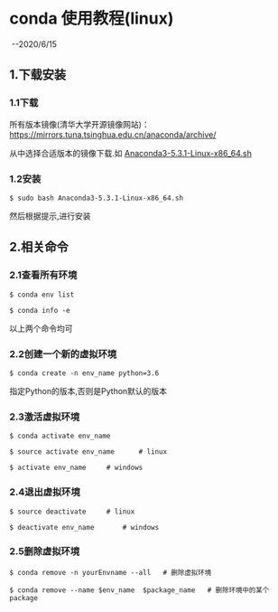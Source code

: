 # conda 使用教程(linux) 

​																											 										     --2020/6/15

## 1.下载安装

### 1.1下载

所有版本镜像(清华大学开源镜像网站)：https://mirrors.tuna.tsinghua.edu.cn/anaconda/archive/

从中选择合适版本的镜像下载.如 [Anaconda3-5.3.1-Linux-x86_64.sh](https://mirrors.tuna.tsinghua.edu.cn/anaconda/archive/Anaconda3-5.3.1-Linux-x86_64.sh)

### 1.2安装

~~~
$ sudo bash Anaconda3-5.3.1-Linux-x86_64.sh 
~~~

然后根据提示,进行安装

## 2.相关命令

### 2.1查看所有环境

```
$ conda env list
```

~~~
$ conda info -e
~~~

以上两个命令均可

### 2.2创建一个新的虚拟环境

```
$ conda create -n env_name python=3.6
```

指定Python的版本,否则是Python默认的版本

### 2.3激活虚拟环境

```
$ conda activate env_name
```

```
$ source activate env_name		# linux
```

```
$ activate env_name		# windows
```

### 2.4退出虚拟环境

```
$ source deactivate		# linux
```

```
$ deactivate env_name		# windows
```



### 2.5删除虚拟环境

```
$ conda remove -n yourEnvname --all	  # 删除虚拟环境
```

```
$ conda remove --name $env_name  $package_name 	 # 删除环境中的某个package
```


